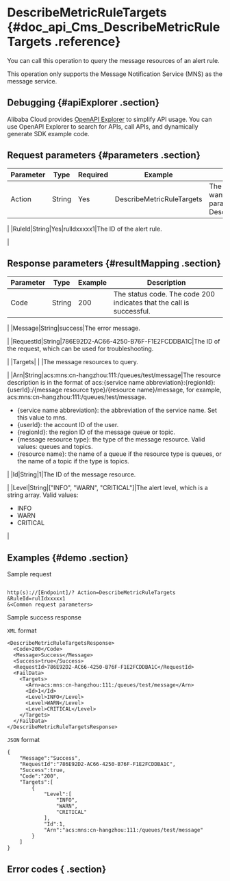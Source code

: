 # DescribeMetricRuleTargets {#doc_api_Cms_DescribeMetricRuleTargets .reference}

You can call this operation to query the message resources of an alert rule.

This operation only supports the Message Notification Service \(MNS\) as the message service.

## Debugging {#apiExplorer .section}

Alibaba Cloud provides [OpenAPI Explorer](https://api.aliyun.com/#product=Cms&api=DescribeMetricRuleTargets) to simplify API usage. You can use OpenAPI Explorer to search for APIs, call APIs, and dynamically generate SDK example code.

## Request parameters {#parameters .section}

|Parameter|Type|Required|Example|Description|
|---------|----|--------|-------|-----------|
|Action|String|Yes|DescribeMetricRuleTargets|The operation that you want to perform. Set this parameter to DescribeMetricRuleTargets.

 |
|RuleId|String|Yes|rulIdxxxxx1|The ID of the alert rule.

 |

## Response parameters {#resultMapping .section}

|Parameter|Type|Example|Description|
|---------|----|-------|-----------|
|Code|String|200|The status code. The code 200 indicates that the call is successful.

 |
|Message|String|success|The error message.

 |
|RequestId|String|786E92D2-AC66-4250-B76F-F1E2FCDDBA1C|The ID of the request, which can be used for troubleshooting.

 |
|Targets| | |The message resources to query.

 |
|Arn|String|acs:mns:cn-hangzhou:111:/queues/test/message|The resource description is in the format of acs:\{service name abbreviation\}:\{regionId\}:\{userId\}:/\{message resource type\}/\{resource name\}/message, for example, acs:mns:cn-hangzhou:111:/queues/test/message.

 -   \{service name abbreviation\}: the abbreviation of the service name. Set this value to mns.
-   \{userId\}: the account ID of the user.
-   \{regionId\}: the region ID of the message queue or topic.
-   \{message resource type\}: the type of the message resource. Valid values: queues and topics.
-   \{resource name\}: the name of a queue if the resource type is queues, or the name of a topic if the type is topics.

 |
|Id|String|1|The ID of the message resource.

 |
|Level|String|\["INFO", "WARN", "CRITICAL"\]|The alert level, which is a string array. Valid values:

 -   INFO
-   WARN
-   CRITICAL

 |

## Examples {#demo .section}

Sample request

``` {#request_demo}

http(s)://[Endpoint]/? Action=DescribeMetricRuleTargets
&RuleId=rulIdxxxxx1
&<Common request parameters>

```

Sample success response

`XML` format

``` {#xml_return_success_demo}
<DescribeMetricRuleTargetsResponse>
  <Code>200</Code>
  <Message>Success</Message>
  <Success>true</Success>
  <RequestId>786E92D2-AC66-4250-B76F-F1E2FCDDBA1C</RequestId>
  <FailData>
    <Targets>
      <Arn>acs:mns:cn-hangzhou:111:/queues/test/message</Arn>
      <Id>1</Id>
      <Level>INFO</Level>
      <Level>WARN</Level>
      <Level>CRITICAL</Level>
    </Targets>
  </FailData>
</DescribeMetricRuleTargetsResponse>

```

`JSON` format

``` {#json_return_success_demo}
{
	"Message":"Success",
	"RequestId":"786E92D2-AC66-4250-B76F-F1E2FCDDBA1C",
	"Success":true,
	"Code":"200",
	"Targets":[
		{
			"Level":[
				"INFO",
				"WARN",
				"CRITICAL"
			],
			"Id":1,
			"Arn":"acs:mns:cn-hangzhou:111:/queues/test/message"
		}
	]
}
```

## Error codes { .section}

